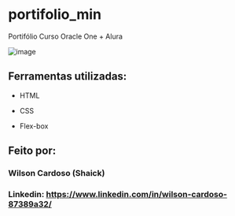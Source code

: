
# portifolio_min
Portifólio Curso Oracle One + Alura

![image](https://user-images.githubusercontent.com/77756047/211304452-220fedf0-f91b-490f-8a65-a60ce860bc5c.png)

## Ferramentas utilizadas:

* HTML

* CSS

* Flex-box

## Feito por:

### Wilson Cardoso (Shaick)

### Linkedin: https://www.linkedin.com/in/wilson-cardoso-87389a32/

